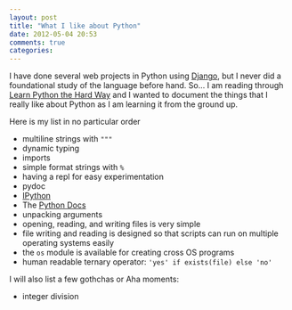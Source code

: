 ```yaml
---
layout: post
title: "What I like about Python"
date: 2012-05-04 20:53
comments: true
categories: 
---
```

I have done several web projects in Python using [Django](http://djangoproject.com), but I never did a foundational study of the language before hand. So...  I am reading through [Learn Python the Hard Way](http://learnpythonthehardway.org/) and I wanted to document the things that I really like about Python as I am learning it from the ground up. 

Here is my list in no particular order

- multiline strings with `"""`
- dynamic typing
- imports
- simple format strings with `%`
- having a repl for easy experimentation
- pydoc
- [IPython](http://ipython.org/)
- The [Python Docs](http://docs.python.org/)
- unpacking arguments
- opening, reading, and writing files is very simple
- file writing and reading is designed so that scripts can run on multiple operating systems easily
- the `os` module is available for creating cross OS programs
- human readable ternary operator: `'yes' if exists(file) else 'no'`

I will also list a few gothchas or Aha moments:
- integer division
